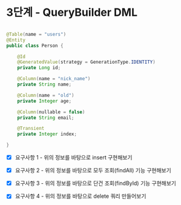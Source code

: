 # 3단계 - QueryBuilder DML

```java

@Table(name = "users")
@Entity
public class Person {

    @Id
    @GeneratedValue(strategy = GenerationType.IDENTITY)
    private Long id;

    @Column(name = "nick_name")
    private String name;

    @Column(name = "old")
    private Integer age;

    @Column(nullable = false)
    private String email;

    @Transient
    private Integer index;

}
```

- [X] 요구사항 1 - 위의 정보를 바탕으로 insert 구현해보기

- [X] 요구사항 2 - 위의 정보를 바탕으로 모두 조회(findAll) 기능 구현해보기

- [X] 요구사항 3 - 위의 정보를 바탕으로 단건 조회(findById) 기능 구현해보기

- [X] 요구사항 4 - 위의 정보를 바탕으로 delete 쿼리 만들어보기
